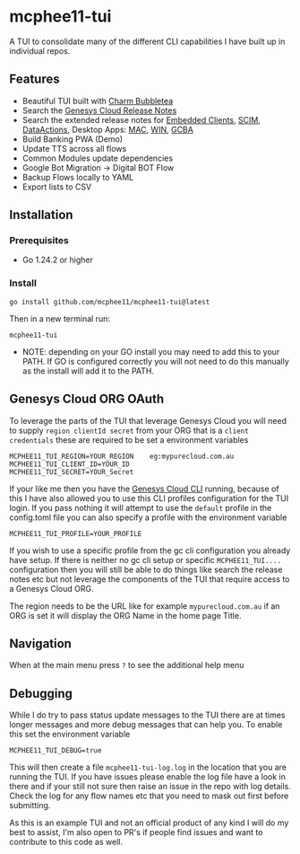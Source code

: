 # mcphee11-tui

A TUI to consolidate many of the different CLI capabilities I have built up in individual repos.

## Features

- Beautiful TUI built with [Charm Bubbletea](https://github.com/charmbracelet/bubbletea)
- Search the [Genesys Cloud Release Notes](https://help.mypurecloud.com/release-notes-home/monthly-archive/)
- Search the extended release notes for [Embedded Clients](https://help.mypurecloud.com/articles/release-notes-for-the-genesys-cloud-embedded-clients/), [SCIM](https://help.mypurecloud.com/articles/release-notes-for-genesys-cloud-scim-identity-management/), [DataActions](https://help.mypurecloud.com/articles/release-notes-for-the-data-actions-integrations/), Desktop Apps: [MAC](https://help.mypurecloud.com/release-notes-home/genesys-cloud-for-mac-desktop-app-release-notes/), [WIN](https://help.mypurecloud.com/release-notes-home/genesys-cloud-for-windows-desktop-app-release-notes/), [GCBA](https://help.mypurecloud.com/articles/genesys-cloud-background-assistant-gcba-release-notes/)
- Build Banking PWA (Demo)
- Update TTS across all flows
- Common Modules update dependencies
- Google Bot Migration -> Digital BOT Flow
- Backup Flows locally to YAML
- Export lists to CSV

## Installation

### Prerequisites

- Go 1.24.2 or higher

### Install

```
go install github.com/mcphee11/mcphee11-tui@latest
```

Then in a new terminal run:

```
mcphee11-tui
```

- NOTE: depending on your GO install you may need to add this to your PATH. If GO is configured correctly you will not need to do this manually as the install will add it to the PATH.

## Genesys Cloud ORG OAuth

To leverage the parts of the TUI that leverage Genesys Cloud you will need to supply `region clientId secret` from your ORG that is a `client credentials` these are required to be set a environment variables

```
MCPHEE11_TUI_REGION=YOUR_REGION    eg:mypurecloud.com.au
MCPHEE11_TUI_CLIENT_ID=YOUR_ID
MCPHEE11_TUI_SECRET=YOUR_Secret
```

If your like me then you have the [Genesys Cloud CLI](https://developer.genesys.cloud/devapps/cli/) running, because of this I have also allowed you to use this CLI profiles configuration for the TUI login. If you pass nothing it will attempt to use the `default` profile in the config.toml file you can also specify a profile with the environment variable

```
MCPHEE11_TUI_PROFILE=YOUR_PROFILE
```

If you wish to use a specific profile from the gc cli configuration you already have setup. If there is neither no gc cli setup or specific `MCPHEE11_TUI....` configuration then you will still be able to do things like search the release notes etc but not leverage the components of the TUI that require access to a Genesys Cloud ORG.

The region needs to be the URL like for example `mypurecloud.com.au` if an ORG is set it will display the ORG Name in the home page Title.

## Navigation

When at the main menu press `?` to see the additional help menu

## Debugging

While I do try to pass status update messages to the TUI there are at times longer messages and more debug messages that can help you. To enable this set the environment variable

```
MCPHEE11_TUI_DEBUG=true
```

This will then create a file `mcphee11-tui-log.log` in the location that you are running the TUI. If you have issues please enable the log file have a look in there and if your still not sure then raise an issue in the repo with log details. Check the log for any flow names etc that you need to mask out first before submitting.

As this is an example TUI and not an official product of any kind I will do my best to assist, I'm also open to PR's if people find issues and want to contribute to this code as well.
